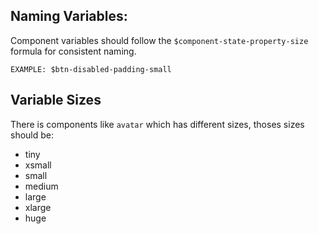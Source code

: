 
## Naming Variables:


Component variables should follow the `$component-state-property-size` formula for
consistent naming.


```
EXAMPLE: $btn-disabled-padding-small
```

## Variable Sizes

There is components like `avatar` which has different sizes, thoses sizes 
should be:

- tiny
- xsmall
- small 
- medium
- large
- xlarge
- huge